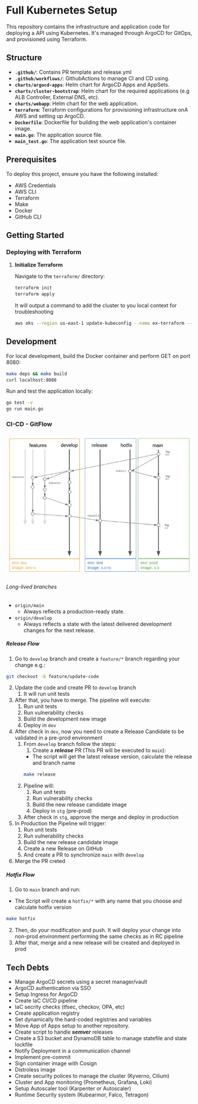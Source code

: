 
# Full Kubernetes Setup

This repository contains the infrastructure and application code for deploying a API using Kubernetes.
It's managed through ArgoCD for GitOps, and provisioned using Terraform.

## Structure

- **`.github/`**: Contains PR template and release.yml
- **`.github/workflows/`**: GithubActions to manage CI and CD using.
- **`charts/argocd-apps`**: Helm chart for ArgoCD Apps and AppSets.
- **`charts/cluster-bootstrap`**: Helm chart for the required applications (e.g ALB Controller, External DNS, etc).
- **`charts/webapp`**: Helm chart for the web application.
- **`terraform`**: Terraform configurations for provisioning infrastructure onA AWS and setting up ArgoCD.
- **`Dockerfile`**: Dockerfile for building the web application's container image.
- **`main.go`**: The application source file.
- **`main_test.go`**: The application test source file.

## Prerequisites

To deploy this project, ensure you have the following installed:

- AWS Credentials
- AWS CLI
- Terraform
- Make
- Docker
- GitHub CLI

## Getting Started

### Deploying with Terraform

1. **Initialize Terraform**

   Navigate to the `terraform/` directory:

   ```sh
   terraform init
   terraform apply
   ```
   It will output a command to add the cluster to you local context for troubleshooting
   ```sh
   aws eks --region us-east-1 update-kubeconfig --name ex-terraform --alias ex-terraform
   ```


## Development

For local development, build the Docker container and perform GET on port 8080:

```sh
make deps && make build
curl localhost:8080
```

Run and test the application locally:

```sh
go test -v
go run main.go
```

### CI-CD - GitFlow

![screenshot](docs/images/gitflow.webp)

###### Long-lived branches

- `origin/main`
   - Always reflects a production-ready state.
- `origin/develop`
   - Always reflects a state with the latest delivered development changes for the next release.

##### Release Flow

1. Go to `develop` branch and create a `feature/*` branch regarding your change
e.g.:
```bash
git checkout -b feature/update-code
```
2. Update the code and create PR to `develop` branch
   1. It will run unit tests
3. After that, you have to merge. The pipeline will execute:
   1. Run unit tests
   2. Run vulnerability checks
   3. Build the development new image
   4. Deploy in `dev`
4. After check in `dev`, now you need to create a Release Candidate to be validated in a pre-prod environment
   1. From `develop` branch follow the steps:
      1. Create a ***release*** PR (This PR will be executed to `main`):
      - The script will get the latest release version, calculate the release and branch name
      ```bash
      make release
      ```
   2. Pipeline will:
      1. Run unit tests
      2. Run vulnerability checks
      3. Build the new release candidate image
      4. Deploy in `stg` (pre-prod)
   3. After check in `stg`, approve the merge and deploy in production
5. In Production the Pipeline will trigger:
   1. Run unit tests
   2. Run vulnerability checks
   3. Build the new release candidate image
   4. Create a new Release on GitHub
   5. And create a PR to synchronize `main` with `develop`
6. Merge the PR creted

##### Hotfix Flow

1. Go to `main` branch and run:
- The Script will create a `hotfix/*` with any name that you choose and calculate hotfix version
```bash
make hotfix
```
2. Then, do your modification and push. It will deploy your change into non-prod environment performing the same checks as in RC pipeline
3. After that, merge and a new release will be created and deployed in prod
## Tech Debts
- Manage ArgoCD secrets using a secret manager/vault
- ArgoCD authentication via SSO
- Setup Ingress for ArgoCD
- Create IaC CI/CD pipeline
- IaC secrity checks (tfsec, checkov, OPA, etc)
- Create application registry
- Set dynamically the hard-coded registries and variables
- Move App of Apps setup to another repository.
- Create script to handle ***semver*** releases
- Create a S3 bucket and DynamoDB table to manage statefile and state lockfile
- Notify Deployment in a communication channel
- Implement pre-commit
- Sign container image with Cosign
- Distroless image
- Create security polices to manage the cluster (Kyverno, Cilium)
- Cluster and App monitoring (Prometheus, Grafana, Loki)
- Setup Autoscaler tool (Karpenter or Autoscaler)
- Runtime Security system (Kubearmor, Falco, Tetragon)


